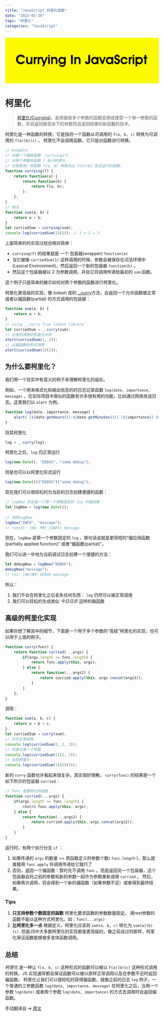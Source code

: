 ```yaml
---
title: "JavaScript 柯里化函数"
date: "2022-03-20"
tags: "柯里化"
categories: "JavaScript"
---
```


![Currying](../../images/js/curry.png)
# 柯里化

> [柯里化(Currying)](https://zh.wikipedia.org/wiki/%E6%9F%AF%E9%87%8C%E5%8C%96)，是把接收多个参数的函数变换成接受一个单一参数的函数，并且返回接受余下的参数而且返回结果的新函数的技术。

柯里化是一种函数的转换，它是指将一个函数从可调用的 `f(a, b, c)` 转换为可调用的 `f(a)(b)(c)` 。
柯里化不会调用函数，它只是对函数进行转换。

```js
// example: 
// 创建一个辅助函数  currying(f)
// 对两个参数的函数 f 执行柯里化
// 也就是说，将函数 f(a, b) 转换为以 f(a)(b) 形式运行的函数。
function currying(f) {
	return function(a) {
		return function(b) {
			return f(a, b);
		};
	};
}
// 用法
function sum(a, b) {
	return a + b;
}
let curriedSum = currying(sum);
console.log(curriedSum(1)(2)); // 1 + 2 = 3;
```

上面简单的的实现过程也相对简单：
- `currying(f)` 的结果就是 一个 包装器(wrapper) `function(a)`
- 当它被像 `curriedSum(1)` 这样调用的时候，参数会被保存在词法环境中(Lexical Environment)，然后返回一个新的包装器 `function(b)` 。
- 然后这个包装器被以 2 为参数调用，并且它将调用传递给最初的 `sum` 函数。

这个例子只是简单的展示如何对两个参数的函数进行柯里化。

柯里化更高级的实现，像 lodash 库的 [_.curry](https://lodash.com/docs#curry)方法，会返回一个允许函数被正常或者以偏函数(partial) 的方式调用的包装器：
```js
function sum(a, b) {
	return a + b;
}
// using _.curry from lodash library
let curriedSum = _.curry(sum);
// 正常的调用仍然是允许的
alert(curriedSum(1, 2));
// 以偏函数的形式调用
alert(curriedSum(1)(2));
```

## 为什么要柯里化？

我们用一个现实中有意义的例子来理解柯里化的益处。

例如，一个用来格式化和输出信息的的日志记录函数 `log(date, importance, message)` 。在实际项目中类似的函数有许多很有用的功能，比如通过网络发送日志。这里我们以 `alert` 为例。
```js
function log(date, importance, message) {
	alert(`[${date.getHours()}:${date.getMinutes()}] [${importance}] ${message}`);
}
```
将其柯里化
```js
log = _.curry(log);
```
柯里化之后，`log` 仍正常运行
```js
log(new Date(), "DEBUG", "some debug");
```
但是也可以以柯里化形式运行
```js
log(new Date())("DEBUG")("some debug");
```
现在我们可以很轻松的为当前的日志创建便捷的函数：
```js
// logNow 将会是一个第一个参数固定的 log 的偏函数
let logNow = log(new Date());

// 调用logNow
logNow("INFO", "message");
// result: [HH: MM] [INFO] message
```
现在，`logNow`  是第一个参数固定的 `log` ，换句话说就是更简短的“偏应用函数(partially applied function)” 或者“偏函数(partial)”。

我们可以进一步地为当前调试日志创建一个便捷的方法：
```js
let debugNow = logNow("DEBUG");
debugNow("message");
// res: [HH:MM] DEBUG message
```
所以：
1. 我们不会在柯里化之后丢失任何东西： `log` 仍然可以被正常调用
2. 我们可以轻松的生成类似 *今日日志* 这样的偏函数

## 高级的柯里化实现
如果你想了解其中的细节，下面是一个用于多个参数的“高级”柯里化的实现，也可以用于上面的例子。
```js
function curry(func) {
	return function curried(...args) {
		if(args.length >= func.length) {
			return func.apply(this, args);
		} else {
			return function(...args2) {
				return curried.apply(this, args.concat(args2));
			}
		}
	};
}
```
调用：
```js
function sum(a, b, c) {
	return a + b + c;
}
let curriedSum = curry(sum);
// 仍可正常调用
console.log(curriedSum(1, 2, 3));
// 柯里化第一个参数
console.log(curriedSum(1)(2, 3));
// 全部柯里化
console.log(curriedSum(1)(2)(3));
```
新的 `curry` 函数也许看起来很复杂，其实很好理解。
`curry(func)` 的结果是一个如下所示的包装器 `curried`：
```js
// func 是要转化的函数
function curried(...args) {
	if(args.length >= func.length) {
		reutrn func.apply(this, args);
	} else {
		return function(...args2) {
			return curried.apply(this, args.concat(args2));
		}
	}
}
```
运行时，有两个执行分支 `if` ：
1. 如果传递的 `args` 的数量 >=  原函数定义的参数个数( `func.length` )，那么就直接用 `func.apply` 将调用传递给它就行了
2. 否则，返回一个偏函数：暂时先不调用 `func` 。而是返回另一个包装器，这个包装器会将之前的参数和新的参数一起作为参数重新调用 `curried` 。
然后，如果再次调用，将会得到一个新的偏函数（如果参数不足）或者得到最终结果。

### Tips
1. **只支持参数个数固定的函数**
柯里化要求函数的参数数量固定。
用rest参数的函数不能以这种方式柯里化。如：`func(...args)`
2. **比柯里化多一点**
根据定义，柯里化应该将 `sum(a, b, c)` 转化为 `sum(a)(b)(c)`.
但是JS中大多数柯里化的实现都是更高级的，像之前说过的那样，柯里化保证函数能够被多变体函数调用。

## 总结
*柯里化* 是一种让 `f(a, b, c)` 这种形式的函数可以被以 `f(a)(b)(c)` 这种形式调用的转换。JS 实现通常都会保证函数可以被以原样正常调用以及在参数不足时返回偏函数。
柯里化让我们可以很轻松的获得偏函数。就像之前的日志 `log` 例子，一个普通的三参数函数 `log(data, importance, message)` 在柯里化之后，当用一个参数 `log(date)` 或者两个参数 `log(date, importance)` 的方式去调用时会返回偏函数。  


手动翻译自 => [原文](https://javascript.info/currying-partials)